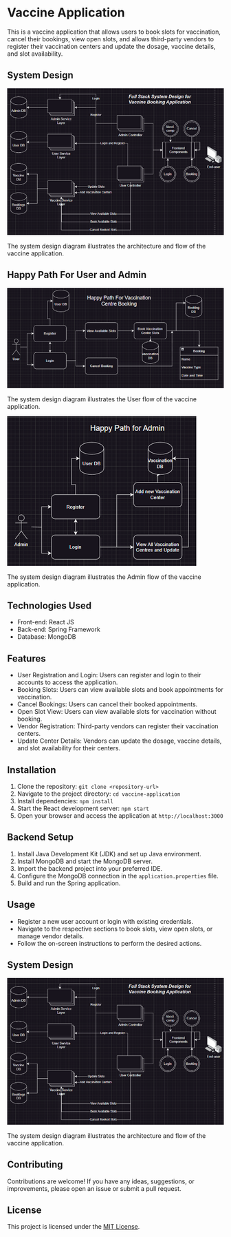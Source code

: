 # Vaccine Application

This is a vaccine application that allows users to book slots for vaccination, cancel their bookings, view open slots, and allows third-party vendors to register their vaccination centers and update the dosage, vaccine details, and slot availability.

## System Design

![System Design](design/System%20Design.PNG)

The system design diagram illustrates the architecture and flow of the vaccine application.

## Happy Path For User and Admin
![Happy Path For User](design/User%20Happy%20Path.PNG)

The system design diagram illustrates the User flow of the vaccine application.

![Happy Path for Admin](design/Admin%20Happy%20Path.PNG)

The system design diagram illustrates the Admin flow of the vaccine application.


## Technologies Used

- Front-end: React JS
- Back-end: Spring Framework
- Database: MongoDB

## Features

- User Registration and Login: Users can register and login to their accounts to access the application.
- Booking Slots: Users can view available slots and book appointments for vaccination.
- Cancel Bookings: Users can cancel their booked appointments.
- Open Slot View: Users can view available slots for vaccination without booking.
- Vendor Registration: Third-party vendors can register their vaccination centers.
- Update Center Details: Vendors can update the dosage, vaccine details, and slot availability for their centers.

## Installation

1. Clone the repository: `git clone <repository-url>`
2. Navigate to the project directory: `cd vaccine-application`
3. Install dependencies: `npm install`
4. Start the React development server: `npm start`
5. Open your browser and access the application at `http://localhost:3000`

## Backend Setup

1. Install Java Development Kit (JDK) and set up Java environment.
2. Install MongoDB and start the MongoDB server.
3. Import the backend project into your preferred IDE.
4. Configure the MongoDB connection in the `application.properties` file.
5. Build and run the Spring application.

## Usage

- Register a new user account or login with existing credentials.
- Navigate to the respective sections to book slots, view open slots, or manage vendor details.
- Follow the on-screen instructions to perform the desired actions.

## System Design

![System Design](design/System%20Design.PNG)

The system design diagram illustrates the architecture and flow of the vaccine application.

## Contributing

Contributions are welcome! If you have any ideas, suggestions, or improvements, please open an issue or submit a pull request.

## License

This project is licensed under the [MIT License](LICENSE).
